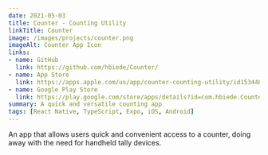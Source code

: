 ```yaml
---
date: 2021-05-03
title: Counter - Counting Utility
linkTitle: Counter
image: /images/projects/counter.png
imageAlt: Counter App Icon
links:
- name: GitHub
  link: https://github.com/hbiede/Counter/
- name: App Store
  link: https://apps.apple.com/us/app/counter-counting-utility/id1534407358
- name: Google Play Store
  link: https://play.google.com/store/apps/details?id=com.hbiede.Counter
summary: A quick and versatile counting app
tags: [React Native, TypeScript, Expo, iOS, Android]
---
```


An app that allows users quick and convenient access to a counter, doing away with the need for handheld tally devices.
